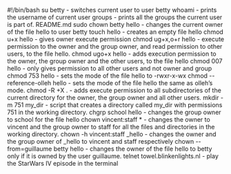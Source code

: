 #!/bin/bash
su betty - switches current user to user betty
whoami - prints the username of current user
groups - prints all the groups the current user is part of.
README.md sudo chown betty hello - changes the current owner of the file hello to user betty
touch hello - creates an empty file hello
chmod u+x hello - gives owner execute permission
chmod ug+x,o+r hello -  execute permission to the owner and the group owner, and read permission to other users, to the file hello.
chmod ugo+x hello - adds execution permission to the owner, the group owner and the other users, to the file hello
chmod 007 hello - only gives permission to all other users and not owner and group
chmod 753 hello - sets the mode of the file hello to -rwxr-x-wx
chmod --reference-olleh hello - sets the mode of the file hello the same as olleh’s mode.
chmod -R +X . - adds execute permission to all subdirectories of the current directory for the owner, the group owner and all other users.
 mkdir -m 751 my_dir - script that creates a directory called my_dir with permissions 751 in the working directory.
 chgrp school hello - changes the group owner to school for the file hello
chown vincent:staff * - changes the owner to vincent and the group owner to staff for all the files and directories in the working directory.
chown -h vincent:staff _hello - changes the owner and the group owner of _hello to vincent and staff respectively
chown --from=guillaume betty hello - changes the owner of the file hello to betty only if it is owned by the user guillaume.
telnet towel.blinkenlights.nl - play the StarWars IV episode in the terminal
